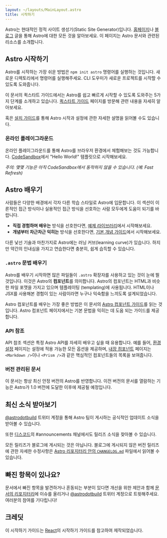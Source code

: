 ```yaml
---
layout: ~/layouts/MainLayout.astro
title: 시작하기
---
```


Astro는 현대적인 정적 사이트 생성기(Static Site Generator)입니다. [홈페이지](https://astro.build/)나 [블로그](https://astro.build/blog/introducing-astro) 글을 통해 Astro에 대한 모든 것을 알아보세요. 이 페이지는 Astro 문서와 관련된 리소스를 소개합니다.

## Astro 시작하기

Astro를 시작하는 가장 쉬운 방법은 `npm init astro` 명령어를 실행하는 것입니다. 새로운 디렉토리에서 명령어를 실행해주세요. CLI 도우미가 새로운 프로젝트를 시작할 수 있도록 도와줍니다.

이 문서의 퀵스타트 가이드에서는 Astro를 쉽고 빠르게 시작할 수 있도록 도와주는 5가지 단계를 소개하고 있습니다. [퀵스타트 가이드](quick-start) 페이지를 방문해 관련 내용을 자세히 알아보세요.

혹은 [설치 가이드](/installation)를 통해 Astro 시작과 설정에 관한 자세한 설명을 읽어볼 수도 있습니다.

### 온라인 플레이그라운드

온라인 플레이그라운드를 통해 Astro를 브라우저 환경에서 체험해보는 것도 가능합니다. [CodeSandbox](https://codesandbox.io/s/astro-template-hugb3)에서 "Hello World!" 템플릿으로 시작해보세요.

_주의: 몇몇 기능은 아직 CodeSandbox에서 동작하지 않을 수 있습니다. (예: Fast Refresh)_

## Astro 배우기

사람들은 다양한 배경에서 각자 다른 학습 스타일로 Astro에 입문합니다. 이 섹션이 이론적인 접근 방식이나 실용적인 접근 방식을 선호하는 사람 모두에게 도움이 되기를 바랍니다.

- **직접 경험하며 배우는** 방식을 선호한다면, [예제 라이브러리](https://github.com/withastro/astro/tree/main/examples)에서 시작해보세요.
- **개념부터 차근차근 익히는** 방식을 선호한다면, [기본 개념 가이드](/core-concepts/project-structure)에서 시작해보세요.

다른 낯선 기술과 마찬가지로 Astro에는 러닝 커브(learning curve)가 있습니다. 하지만 약간의 인내심을 가지고 연습한다면 충분히, 쉽게 습득할 수 있습니다.

### `.astro` 문법 배우기

Astro를 배우기 시작하면 많은 파일들이 `.astro` 확장자를 사용하고 있는 것이 눈에 띌 것입니다. 이것은 Astro의 **컴포넌트**를 의미합니다. Astro의 컴포넌트는 HTML과 비슷한 파일 포맷을 가지고 있으며 템플레이팅 (templating)에 사용됩니다. HTML이나 JSX를 사용해본 경험이 있는 사람이라면 누구나 익숙함을 느끼도록 설계되었습니다.

Astro 컴포넌트를 배우는 가장 좋은 방법은 이 문서의 [Astro 컴포넌트 가이드](/core-concepts/astro-components)를 읽는 것입니다. Astro 컴포넌트 페이지에서는 기본 문법을 익히는 데 도움 되는 가이드를 제공합니다.

### API 참조

API 참조 섹션은 특정 Astro API를 자세히 배우고 싶을 때 유용합니다. 예를 들어, [환경 설정](/reference/configuration-reference) 페이지는 설정에 적용 가능한 모든 옵션을 제공하며, [내장 컴포넌트](/reference/builtin-components) 페이지는 `<Markdown />`이나 `<Prism />`과 같은 핵심적인 컴포넌트들의 목록을 보여줍니다.

### 버전 관리된 문서

이 문서는 항상 최신 안정 버전의 Astro를 반영합니다. 이전 버전의 문서를 열람하는 기능은 Astro가 1.0 버전에 도달한 이후에 제공될 예정입니다.

## 최신 소식 받아보기

[@astrodotbuild](https://twitter.com/astrodotbuild) 트위터 계정을 통해 Astro 팀이 게시하는 공식적인 업데이트 소식을 받아볼 수 있습니다.

또한 [디스코드](https://astro.build/chat)의 #announcements 채널에서도 릴리즈 소식을 찾아볼 수 있습니다.

모든 릴리즈가 블로그에 게시되는 것은 아닙니다. 블로그에 게시되지 않은 버전 릴리즈에 관한 자세한 수정사항은 [Astro 리포지터리 안의 `CHANGELOG.md`](https://github.com/withastro/astro/blob/main/packages/astro/CHANGELOG.md) 파일에서 읽어볼 수 있습니다.

## 빠진 항목이 있나요?

문서에서 빠진 항목을 발견하거나 혼동되는 부분이 있다면 개선을 위한 제안과 함께 [문서의 리포지터리](https://github.com/withastro/astro/issues/new/choose)에 이슈를 올리거나 [@astrodotbuild](https://twitter.com/astrodotbuild) 트위터 계정으로 트윗해주세요. 여러분의 참여를 기다립니다!

## 크레딧

이 시작하기 가이드는 [React](https://reactjs.org/)의 시작하기 가이드를 참고하여 제작되었습니다.
